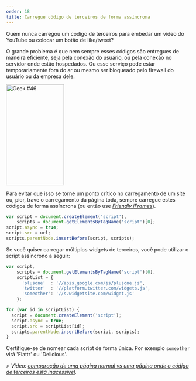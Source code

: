 ```yaml
---
order: 18
title: Carregue código de terceiros de forma assíncrona
---
```


Quem nunca carregou um código de terceiros para embedar um vídeo do YouTube ou colocar um botão de like/tweet?

O grande problema é que nem sempre esses códigos são entregues de maneira eficiente, seja pela conexão do usuário, ou pela conexão no servidor onde estão hospedados. Ou esse serviço pode estar temporariamente fora do ar ou mesmo ser bloqueado pelo firewall do usuário ou da empresa dele.

<div class="img-right">
  <img id="geek-46" class="icos-geek" src="http://browserdiet.com/img/46.png" alt="Geek #46" width="158" height="275" />
</div>

Para evitar que isso se torne um ponto crítico no carregamento de um site ou, pior, trave o carregamento da página toda, sempre carregue estes códigos de forma assíncrona (ou então use *[Friendly iFrames](https://www.facebook.com/note.php?note_id=10151176218703920)*).

```js
var script = document.createElement('script'),
    scripts = document.getElementsByTagName('script')[0];
script.async = true;
script.src = url;
scripts.parentNode.insertBefore(script, scripts);
```

Se você quiser carregar múltiplos widgets de terceiros, você pode utilizar o script assíncrono a seguir:

```js
var script,
    scripts = document.getElementsByTagName('script')[0],
    scriptList = {
      'plusone'  : '//apis.google.com/js/plusone.js',
      'twitter'  : '//platform.twitter.com/widgets.js',
      'someother': '//s.widgetsite.com/widget.js'
    };

for (var id in scriptList) {
  script = document.createElement('script');
  script.async = true;
  script.src = scriptList[id];
  scripts.parentNode.insertBefore(script, scripts);
}
```

Certifique-se de nomear cada script de forma única. Por exemplo `someother` virá 'Flattr' ou 'Delicious'.

*> Vídeo: [comparação de uma página normal vs uma página onde o código de terceiros está inacessível](http://www.webpagetest.org/video/view.php?id=111011_4e0708d3caa23b21a798cc01d0fdb7882a735a7d).*
